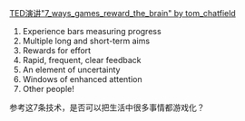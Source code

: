 [TED演讲"7_ways_games_reward_the_brain" by tom_chatfield](https://www.ted.com/talks/tom_chatfield_7_ways_games_reward_the_brain)

1. Experience bars measuring progress
2. Multiple long and short-term aims
3. Rewards for effort
4. Rapid, frequent, clear feedback
5. An element of uncertainty
6. Windows of enhanced attention
7. Other people!



参考这7条技术，是否可以把生活中很多事情都游戏化？

